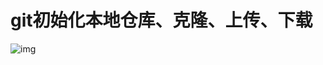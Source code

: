 # git初始化本地仓库、克隆、上传、下载

![img](https://img2022.cnblogs.com/blog/2194212/202202/2194212-20220211135902649-572517400.gif)

 